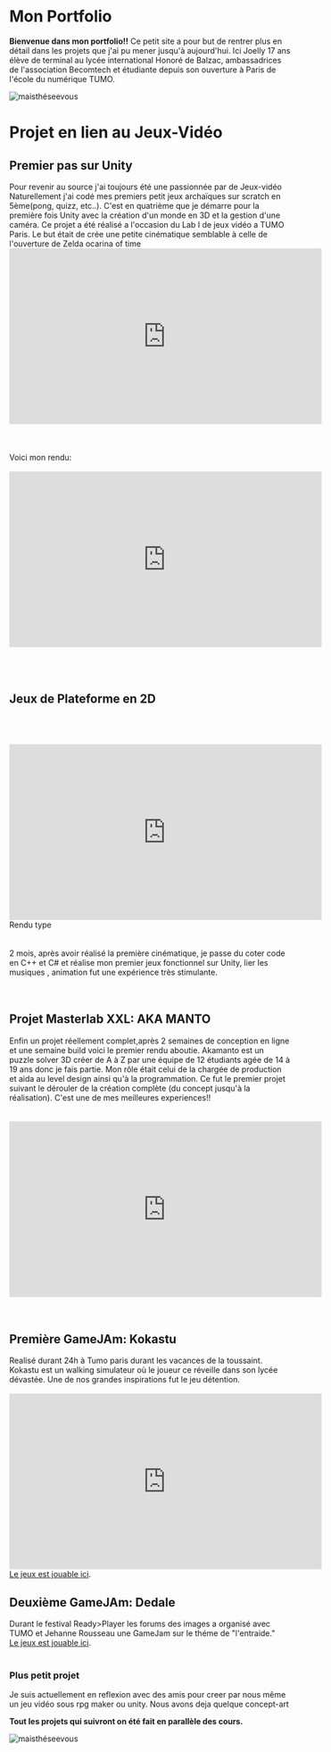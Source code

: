 # Mon Portfolio
**Bienvenue dans mon portfolio!!**
Ce petit site a pour but de rentrer plus en détail dans les projets que j'ai pu mener jusqu'à aujourd'hui. Ici Joelly 17 ans élève de terminal au lycée international Honoré de Balzac, ambassadrices de l'association Becomtech et étudiante depuis son ouverture à Paris de l'école du numérique TUMO.



![maisthéseevous](https://user-images.githubusercontent.com/79055879/161382620-f724831b-6671-4289-bb4a-eab1fd02e1e7.PNG)



<h1>Projet en lien au Jeux-Vidéo</h1>

 <h2>Premier pas sur Unity</h2>
Pour revenir au source j'ai toujours été une passionnée par de Jeux-vidéo
 Naturellement j'ai codé mes premiers petit jeux archaïques sur scratch en 5ème(pong, quizz, etc..).
 C'est en quatrième que je démarre pour la première fois Unity avec la création d'un monde en 3D et la gestion d'une caméra. Ce projet a été réalisé a l'occasion du Lab I de jeux vidéo a TUMO Paris. Le but était de crée une petite cinématique semblable à celle de l'ouverture de Zelda ocarina of time
 <br>

 <iframe width="560" height="315" src="https://www.youtube.com/embed/Fi8bfP1f68A?start=167" title="YouTube video player" frameborder="0" allow="accelerometer; autoplay; clipboard-write; encrypted-media; gyroscope; picture-in-picture" allowfullscreen></iframe>
 <br>
  <br>
   <br>
    <br>
Voici mon rendu:
 <br>
 <br>
 
 <iframe width="560" height="315" src="https://www.youtube.com/embed/Vsyp9Dn9WQI" title="YouTube video player" frameborder="0" allow="accelerometer; autoplay; clipboard-write; encrypted-media; gyroscope; picture-in-picture" allowfullscreen></iframe>

<!-- Mettre mon projet la UWU-->


<br>
 <br> 
  <br>
   <br>
 <h2>Jeux de Plateforme en 2D</h2>
 <br> 
  <br>
   <br>
 
 <iframe width="560" height="315" src="https://www.youtube.com/embed/iJgEP-1KLqw" title="YouTube video player" frameborder="0" allow="accelerometer; autoplay; clipboard-write; encrypted-media; gyroscope; picture-in-picture" allowfullscreen></iframe>
 Rendu type
 
 <br> 
  <br>
   <br>
2 mois, après avoir réalisé la première cinématique, je passe du coter code en C++ et C# et
 réalise mon premier jeux fonctionnel sur Unity, lier les musiques , animation fut une expérience très stimulante.
<br> 
  <br>
   <br>
<h2> Projet Masterlab XXL: AKA MANTO</h2>
Enfin un projet réellement complet,après 2 semaines de conception en ligne et une semaine build voici le premier rendu aboutie. Akamanto est un puzzle solver 3D créer de A à Z par une équipe de 12 étudiants agée de 14 à 19 ans donc je fais partie. Mon rôle était celui de la chargée de production et aida au level design ainsi qu'à la programmation. Ce fut le premier projet suivant le dérouler de la création complète (du concept jusqu'à la réalisation). C'est une de mes meilleures experiences!!
<br>
 <br>
  <br> 
<iframe width="560" height="315" src="https://www.youtube.com/embed/cqSTqA5jBDQ" title="YouTube video player" frameborder="0" allow="accelerometer; autoplay; clipboard-write; encrypted-media; gyroscope; picture-in-picture" allowfullscreen></iframe>
<br>
 <br>
  <br>

<h2>Première GameJAm: Kokastu</h2>
 Realisé durant 24h à Tumo paris durant les vacances de la toussaint. Kokastu est un walking simulateur 
où le joueur ce réveille dans son lycée dévastée. Une de nos grandes inspirations fut le jeu détention.

<br>
 <br>
 <iframe width="560" height="315" src="https://www.youtube.com/embed/ltZEjF6t_Vg" title="YouTube video player" frameborder="0" allow="accelerometer; autoplay; clipboard-write; encrypted-media; gyroscope; picture-in-picture" allowfullscreen></iframe>
 <br>
 <a href="https://tumoparis.github.io/TravauxJV/LabIII/Kokatsu/index.html">Le jeux est jouable ici</a>.
  <br>
 <h2>Deuxième GameJAm: Dedale</h2>
Durant le festival Ready>Player les forums des images a organisé avec TUMO et Jehanne Rousseau une
GameJam sur le théme de "l'entraide."
  <br>
 <a href="https://tumoparis.github.io/TravauxJV/GameJam/Dedale/index.html">Le jeux est jouable ici</a>.
<br>
 <br>
 <h3> Plus petit projet </h3>
 Je suis actuellement en reflexion avec des amis pour creer par nous même un jeu vidéo sous rpg maker ou unity. Nous avons deja quelque concept-art

 <b>Tout les projets qui suivront on été fait en parallèle des cours.</b>

 
 
 
 ![maisthéseevous](https://user-images.githubusercontent.com/79055879/161382620-f724831b-6671-4289-bb4a-eab1fd02e1e7.PNG)

